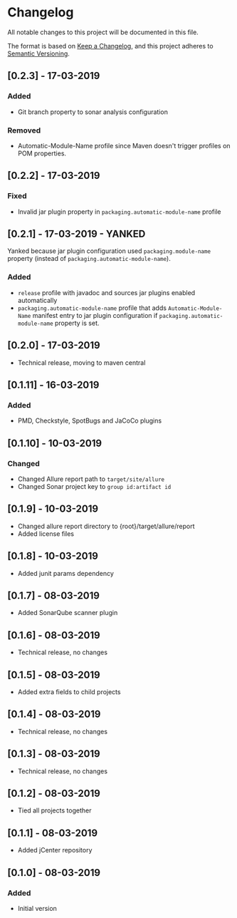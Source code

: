 # Changelog
All notable changes to this project will be documented in this file.

The format is based on [Keep a Changelog](https://keepachangelog.com/en/1.0.0/),
and this project adheres to [Semantic Versioning](https://semver.org/spec/v2.0.0.html).

## [0.2.3] - 17-03-2019
### Added

- Git branch property to sonar analysis configuration

### Removed

- Automatic-Module-Name profile since Maven doesn't trigger profiles on
POM properties.

## [0.2.2] - 17-03-2019
### Fixed

- Invalid jar plugin property in `packaging.automatic-module-name` 
profile

## [0.2.1] - 17-03-2019 - YANKED

Yanked because jar plugin configuration used `packaging.module-name` 
property (instead of `packaging.automatic-module-name`).

### Added

- `release` profile with javadoc and sources jar plugins enabled
automatically
- `packaging.automatic-module-name` profile that adds
`Automatic-Module-Name` manifest entry to jar plugin configuration if 
`packaging.automatic-module-name` property is set.

## [0.2.0] - 17-03-2019
- Technical release, moving to maven central

## [0.1.11] - 16-03-2019
### Added

- PMD, Checkstyle, SpotBugs and JaCoCo plugins

## [0.1.10] - 10-03-2019
### Changed

- Changed Allure report path to `target/site/allure`
- Changed Sonar project key to `group id:artifact id`

## [0.1.9] - 10-03-2019

- Changed allure report directory to {root}/target/allure/report
- Added license files

## [0.1.8] - 10-03-2019

- Added junit params dependency

## [0.1.7] - 08-03-2019

- Added SonarQube scanner plugin

## [0.1.6] - 08-03-2019

- Technical release, no changes

## [0.1.5] - 08-03-2019

- Added extra fields to child projects

## [0.1.4] - 08-03-2019

- Technical release, no changes

## [0.1.3] - 08-03-2019

- Technical release, no changes

## [0.1.2] - 08-03-2019

- Tied all projects together

## [0.1.1] - 08-03-2019

- Added jCenter repository

## [0.1.0] - 08-03-2019
### Added

- Initial version
